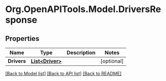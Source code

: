 # Org.OpenAPITools.Model.DriversResponse
## Properties

Name | Type | Description | Notes
------------ | ------------- | ------------- | -------------
**Drivers** | [**List&lt;Driver&gt;**](Driver.md) |  | [optional] 

[[Back to Model list]](../README.md#documentation-for-models) [[Back to API list]](../README.md#documentation-for-api-endpoints) [[Back to README]](../README.md)

